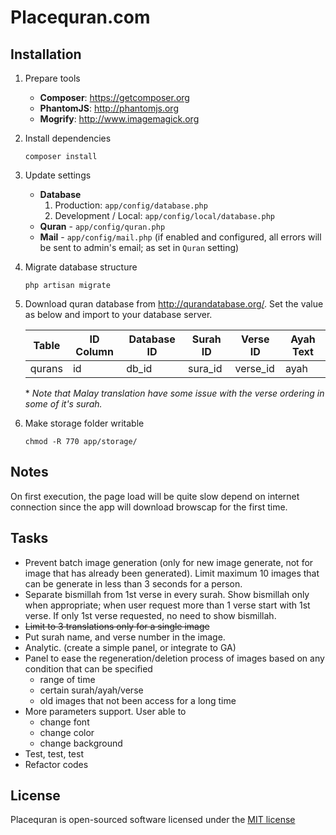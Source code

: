 Placequran.com
==============

Installation
------------

1. Prepare tools
    - __Composer__: https://getcomposer.org
    - __PhantomJS__: http://phantomjs.org
    - __Mogrify__: http://www.imagemagick.org

2. Install dependencies
    
    ```
    composer install
    ```

3. Update settings
    - __Database__
        1. Production: `app/config/database.php`
        2. Development / Local: `app/config/local/database.php`
    - __Quran__ - `app/config/quran.php`
    - __Mail__ - `app/config/mail.php` (if enabled and configured, all errors will be sent to admin's email; as set in `Quran` setting)

4. Migrate database structure
    
    ```
    php artisan migrate
    ```

5. Download quran database from http://qurandatabase.org/. Set the value as below and import to your database server.
    
    | Table  | ID Column | Database ID | Surah ID | Verse ID | Ayah Text |
    |--------|-----------|-------------|----------|----------|-----------|
    | qurans | id        | db_id       | sura_id  | verse_id | ayah      |

    \* *Note that Malay translation have some issue with the verse ordering in some of it's surah.* 
    
6. Make storage folder writable

    ```
    chmod -R 770 app/storage/
    ```
    
Notes
-----
On first execution, the page load will be quite slow depend on internet connection since the app will download browscap for the first time.

Tasks
-----
 - Prevent batch image generation (only for new image generate, not for image that has already been generated). Limit maximum 10 images that can be generate in less than 3 seconds for a person.
 - Separate bismillah from 1st verse in every surah. Show bismillah only when appropriate; when user request more than 1 verse start with 1st verse. If only 1st verse requested, no need to show bismillah.
 - ~~Limit to 3 translations only for a single image~~
 - Put surah name, and verse number in the image.
 - Analytic. (create a simple panel, or integrate to GA)
 - Panel to ease the regeneration/deletion process of images based on any condition that can be specified
    - range of time
    - certain surah/ayah/verse
    - old images that not been access for a long time
 - More parameters support. User able to
    - change font
    - change color
    - change background
 - Test, test, test
 - Refactor codes

License
-------

Placequran is open-sourced software licensed under the [MIT license](http://opensource.org/licenses/MIT)
